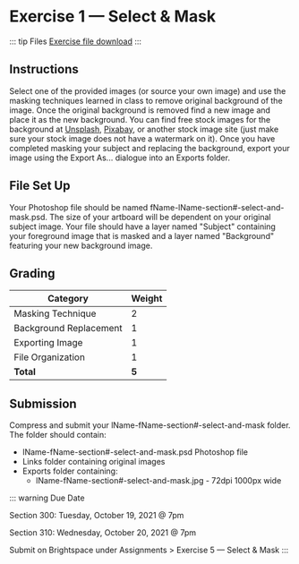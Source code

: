 # Exercise 1 — Select & Mask

::: tip Files
[Exercise file download](https://drive.google.com/uc?export=download&id=1iy7-1MbKPXdiAkfPTIOTUEdLv6B7mzS0)
:::

## Instructions

Select one of the provided images (or source your own image) and use the masking techniques learned in class to remove original background of the image. Once the original background is removed find a new image and place it as the new background. You can find free stock images for the background at [Unsplash](https:://unsplash.com), [Pixabay](https://pixabay.com), or another stock image site (just make sure your stock image does not have a watermark on it). Once you have completed masking your subject and replacing the background, export your image using the Export As... dialogue into an Exports folder.

## File Set Up

Your Photoshop file should be named fName-lName-section#-select-and-mask.psd. The size of your artboard will be dependent on your original subject image. Your file should have a layer named "Subject" containing your foreground image that is masked and a layer named "Background" featuring your new background image.

## Grading

| Category               | Weight |
| ---------------------- | ------ |
| Masking Technique      | 2      |
| Background Replacement | 1      |
| Exporting Image        | 1      |
| File Organization      | 1      |
| **Total**              | **5**  |

## Submission

Compress and submit your lName-fName-section#-select-and-mask folder. The folder should contain:

- lName-fName-section#-select-and-mask.psd Photoshop file
- Links folder containing original images
- Exports folder containing:
  - lName-fName-section#-select-and-mask.jpg - 72dpi 1000px wide

::: warning Due Date

Section 300: Tuesday, October 19, 2021 @ 7pm

Section 310: Wednesday, October 20, 2021 @ 7pm

Submit on Brightspace under Assignments > Exercise 5 — Select & Mask
:::
